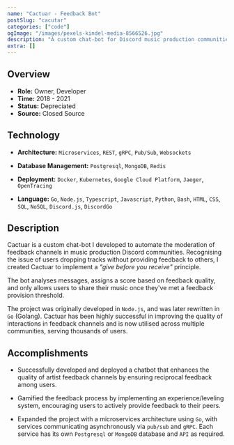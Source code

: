 ```yaml
---
name: "Cactuar - Feedback Bot"
postSlug: "cacutar"
categories: ["code"]
ogImage: "/images/pexels-kindel-media-8566526.jpg"
description: "A custom chat-bot for Discord music production communities"
extra: []
---
```


## Overview

- **Role:** Owner, Developer
- **Time:** 2018 - 2021
- **Status:** Depreciated
- **Source:** Closed Source

## Technology

- **Architecture:** `Microservices`, `REST`, `gRPC`, `Pub/Sub`, `Websockets`

- **Database Management:** `Postgresql`, `MongoDB`, `Redis`

- **Deployment:** `Docker`, `Kubernetes`, `Google Cloud Platform`, `Jaeger`, `OpenTracing`

- **Language:** `Go`, `Node.js`, `Typescript`, `Javascript`, `Python`, `Bash`, `HTML`, `CSS`, `SQL`, `NoSQL`, `Discord.js`, `DiscordGo`

## Description

Cactuar is a custom chat-bot I developed to automate the moderation of feedback channels in music production Discord communities. Recognising the issue of users dropping tracks without providing feedback to others, I created Cactuar to implement a _"give before you receive"_ principle.

The bot analyses messages, assigns a score based on feedback quality, and only allows users to share their music once they've met a feedback provision threshold.

The project was originally developed in `Node.js`, and was later rewritten in `Go` (Golang). Cactuar has been highly successful in improving the quality of interactions in feedback channels and is now utilised across multiple communities, serving thousands of users.

## Accomplishments

- Successfully developed and deployed a chatbot that enhances the quality of artist feedback channels by ensuring reciprocal feedback among users.

- Gamified the feedback process by implementing an experience/leveling system, encouraging users to actively provide feedback to their peers.

- Expanded the project with a microservices architecture using `Go`, with services communicating asynchronously via `pub/sub` and `gRPC`. Each service has its own `Postgresql` or `MongoDB` database and `API` as required.
